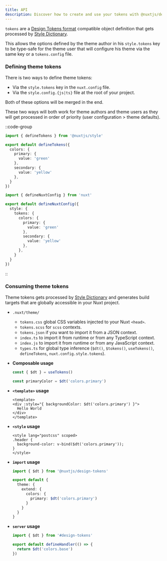 ```yaml
---
title: API
description: Discover how to create and use your tokens with @nuxtjs/design-tokens API.
---
```


`tokens` are a [Design Tokens format](https://design-tokens.github.io/community-group/format/) compatible object definition that gets processed by [Style Dictionary](https://amzn.github.io/style-dictionary).

This allows the options defined by the theme author in his `style.tokens` key to be type-safe for the theme user that will configure his theme via the same key or a `tokens.config` file.

### Defining theme tokens

There is two ways to define theme tokens:

- Via the `style.tokens` key in the `nuxt.config` file.
- Via the `style.config.{js|ts}` file at the root of your project.

Both of these options will be merged in the end.

These two ways will both work for theme authors and theme users as they will get processed in order of priority (user configuration > theme defaults).

::code-group

```ts [tokens.config.ts]
import { defineTokens } from '@nuxtjs/style'

export default defineTokens({
  colors: {
    primary: {
      value: 'green'
    },
    secondary: {
      value: 'yellow'
    },
  }
})
```

```ts [nuxt.config.ts]
import { defineNuxtConfig } from 'nuxt'

export default defineNuxtConfig({
  style: {
    tokens: {
      colors: {
        primary: {
          value: 'green'
        },
        secondary: {
          value: 'yellow'
        },
      },
    }
  }
})
```

::

### Consuming theme tokens

Theme tokens gets processed by [Style Dictionary](https://amzn.github.io/style-dictionary) and generates build targets that are globally accessible in your Nuxt project.

- `.nuxt/theme/`
  - `tokens.css` global CSS variables injected to your Nuxt `<head>`.
  - `tokens.scss` for `scss` contexts.
  - `tokens.json` if you want to import it from a JSON context.
  - `index.ts` to import it from runtime or from any TypeScript context.
  - `index.js` to import it from runtime or from any JavaScript context.
  - `types.ts` for global type inference (`$dt()`, `$tokens()`, `useTokens()`, `defineTokens`, `nuxt.config.style.tokens`).

- **Composable usage**
  ```ts
  const { $dt } = useTokens()

  const primaryColor = $dt('colors.primary')
  ```

- **`<template>` usage**
  ```vue
  <template>
  <div :style="{ backgroundColor: $dt('colors.primary') }">
    Hello World
  </div>
  </template>
  ```

- **`<style` usage**
  ```vue
  <style lang="postcss" scoped>
  .header {
    background-color: v-bind($dt('colors.primary'));
  }
  </style>
  ```

- **`import` usage**
  ```ts [tailwind.config.ts]
  import { $dt } from '@nuxtjs/design-tokens'

  export default {
    theme: {
      extend: {
        colors: {
          primary: $dt('colors.primary')
        }
      }
    }
  }
  ```

- **`server` usage**
  ```ts [server/api/token.ts]
  import { $dt } from '#design-tokens'

  export default defineHandler(() => {
    return $dt('colors.base')
  })
  ```
